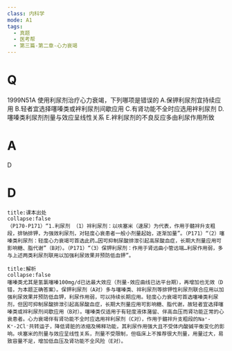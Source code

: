 ```yaml
---
class: 内科学
mode: A1
tags:
  - 真题
  - 医考帮
  - 第三篇-第二章-心力衰竭
---
```


# Q
1999N51A 使用利尿剂治疗心力衰竭，下列哪项是错误的
A.保钾利尿剂宜持续应用
B.轻者宜选择噻嗪类或袢利尿剂间歇应用
C.有肾功能不全时应选用袢利尿剂
D.噻嗪类利尿剂剂量与效应呈线性关系
E.袢利尿剂的不良反应多由利尿作用所致

# A
D
# D
```ad-note
title:课本出处
collapse:false
（P170-P171）“1.利尿剂 （1）袢利尿剂：以呋塞米（速尿）为代表，作用于髓袢升支粗段，排钠排钾，为强效利尿剂，对轻度心衰患者一般小剂量起始，逐渐加量”。（P171）“（2）噻嗪类利尿剂：轻度心力衰竭可首选此药…因可抑制尿酸排泄引起高尿酸血症，长期大剂量应用可影响糖、脂代谢”（B对）。（P171）“（3）保钾利尿剂：作用于肾远曲小管远端…利尿作用弱，多与上述两类利尿剂联用以加强利尿效果并预防低血钾”。
```

```ad-summary
title:解析
collapse:false
噻嗪类尤其是氢氯噻嗪100mg/d已达最大效应（剂量-效应曲线已达平台期），再增加也无效（D错，为本题正确答案）。保钾利尿剂（A对）多与噻嗪类、袢利尿剂等排钾性利尿剂联合应用以加强利尿效果并预防低血钾，利尿作用弱，可以持续长期应用。轻度心力衰竭可首选噻嗪类利尿剂，但因可抑制尿酸排泄引起高尿酸血症，长期大剂量应用可影响糖、脂代谢，故轻者宜选择噻嗪类或袢利尿剂间歇应用（B对）。噻嗪类仅适用于有轻度液体潴留、伴高血压而肾功能正常的心衰患者。心力衰竭伴有肾功能不全时应选用袢利尿剂（C对），作用于髓袢升支粗段的Na⁺-K⁺-2Cl⁻共转运子，降低肾脏的浓缩及稀释功能，其利尿作用强大且不受体内酸碱平衡变化的影响。呋塞米的剂量与效应呈线性关系，剂量不受限制，但临床上不推荐很大剂量，用量过大，易致容量不足，增加低血压及肾功能不全风险（E对）。
```

